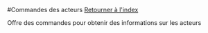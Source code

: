 #Commandes des acteurs
[Retourner à l'index](__command_list.md)

Offre des commandes pour obtenir des informations sur les acteurs

